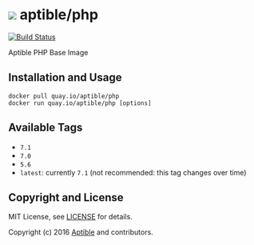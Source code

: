 # ![](https://gravatar.com/avatar/11d3bc4c3163e3d238d558d5c9d98efe?s=64) aptible/php

[![Build Status](https://travis-ci.org/aptible/docker-php.svg?branch=master)](https://travis-ci.org/aptible/docker-php)

Aptible PHP Base Image

## Installation and Usage

    docker pull quay.io/aptible/php
    docker run quay.io/aptible/php [options]

## Available Tags

* `7.1`
* `7.0`
* `5.6`
* `latest`: currently `7.1` (not recommended: this tag changes over time)

## Copyright and License

MIT License, see [LICENSE](LICENSE.md) for details.

Copyright (c) 2016 [Aptible](https://www.aptible.com) and contributors.

